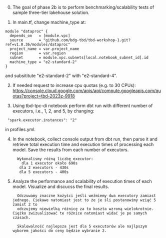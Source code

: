 0. The goal of phase 2b is to perform benchmarking/scalability tests of sample three-tier lakehouse solution.

1. In main.tf, change machine_type at:

```
module "dataproc" {
  depends_on   = [module.vpc]
  source       = "github.com/bdg-tbd/tbd-workshop-1.git?ref=v1.0.36/modules/dataproc"
  project_name = var.project_name
  region       = var.region
  subnet       = module.vpc.subnets[local.notebook_subnet_id].id
  machine_type = "e2-standard-2"
}
```

and subsititute "e2-standard-2" with "e2-standard-4".

2. If needed request to increase cpu quotas (e.g. to 30 CPUs): 
https://console.cloud.google.com/apis/api/compute.googleapis.com/quotas?project=tbd-2023z-9918

3. Using tbd-tpc-di notebook perform dbt run with different number of executors, i.e., 1, 2, and 5, by changing:
```
 "spark.executor.instances": "2"
```

in profiles.yml.

4. In the notebook, collect console output from dbt run, then parse it and retrieve total execution time and execution times of processing each model. Save the results from each number of executors.

         Wykonalismy różną liczbę executor:
           dla 1 executor około 690s
          dla 2 executors - 430s
          dla 5 executors - 400s

6. Analyze the performance and scalability of execution times of each model. Visualize and discucss the final results.

         Odczuwamy znaczne kożyści jeśli weźmiemy dwa executory zamiast jednego. Ciekawe natomiast jest to że je śli postanowimy wziąć 5 zamist 2 to
         odczujemy niewielką różnicę za to koszta wzroną wielokrotnie. Ciężko zwizualizować te różnice natomiast widać je po samych czasach.

         Skalowalność najlepsza jest dla 5 executorów ale najlpszym wyborem jakości do ceny będzie wybranie 2.

   
